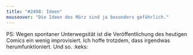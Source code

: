 ```yaml
---
title: "#2498: Ideen"
mouseover: "Die Ideen des März sind ja besonders gefährlich."
---
```


PS:
Wegen spontaner Unterwegsität ist die Veröffentlichung des heutigen Comics ein wenig improvisiert. Ich hoffe trotzdem, dass irgendwas herumfunktioniert. 
Und so. 
:keks:

